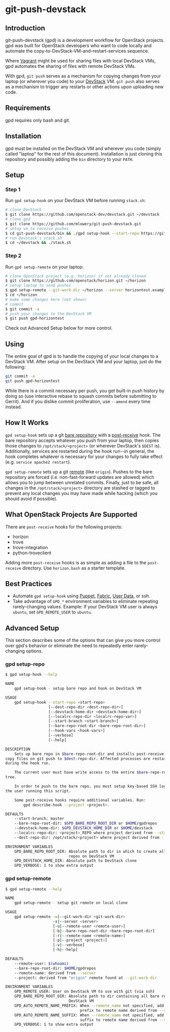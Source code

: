 # git-push-devstack

## Introduction

git-push-devstack (gpd) is a development workflow for OpenStack projects.
gpd was built for OpenStack developers who want to code locally and automate
the copy-to-DevStack-VM-and-restart-services sequence.

Where [Vagrant](http://www.vagrantup.com/) might be used for sharing files with
local DevStack VMs, gpd automates the sharing of files with remote DevStack VMs.

With gpd, `git
push` serves as a mechanism for copying changes from your laptop (or wherever
you code) to your [DevStack](http://devstack.org/) VM. `git push` also serves as a mechanism to trigger
any restarts or other actions upon uploading new code.

## Requirements

gpd requires only bash and git.

## Installation

gpd must be installed on the DevStack VM and wherever you code (simply called
"laptop" for the rest of this document). Installation is just cloning this repository
and possibly adding the `bin` directory to your `PATH`.

## Setup

### Step 1

Run `gpd setup-hook` on your DevStack VM before running `stack.sh`:

```bash
# clone DevStack
$ git clone https://github.com/openstack-dev/devstack.git ~/devstack
# clone gpd
$ git clone https://github.com/mlowery/git-push-devstack.git
# setup vm to receive pushes
$ cd git-push-devstack/bin && ./gpd setup-hook --start-repo https://github.com/openstack/horizon.git
# run DevStack's stack.sh
$ cd ~/devstack && ./stack.sh
```

### Step 2

Run `gpd setup-remote` on your laptop:

```bash
# clone OpenStack project (e.g. horizon) if not already cloned
$ git clone https://github.com/openstack/horizon.git ~/horizon
# setup laptop to send pushes
$ gpd setup-remote --git-work-dir ~/horizon --server horizontest.example.com
$ cd ~/horizon
# make some changes here (not shown)
# commit
$ git commit -a
# push your changes to the DevStack VM
$ git push gpd-horizontest
```

Check out Advanced Setup below for more control.

## Using

The entire goal of gpd is to handle the copying of your local changes to a
DevStack VM. After setup on the DevStack VM and your laptop, just do the
following:

```bash
git commit -a
git push gpd-horizontest
```

While there is a commit necessary per push, you get built-in push history by
doing so (use interactive rebase to squash commits before submitting to
Gerrit). And if you dislike commit proliferation, use `--amend` every time
instead.

## How It Works

`gpd setup-hook` sets up a git [bare repository](http://git-scm.com/book/en/Git-on-the-Server-Getting-Git-on-a-Server)
with a [post-receive](http://git-scm.com/book/en/Customizing-Git-Git-Hooks)
hook. The bare repository accepts whatever you push from your laptop, then
copies those changes to `/opt/stack/<project>` (or wherever DevStack's `$DEST` is).
Additionally, services are restarted during the hook run--in general, the hook completes whatever is
necessary for your changes to fully take effect (e.g. `service apache2 restart`).

`gpd setup-remote` sets up a git [remote](http://git-scm.com/book/en/Git-Basics-Working-with-Remotes) (like `origin`).
Pushes to the bare repository
are forced (i.e. non-fast-forward updates are allowed)
which allows you to jump between unrelated commits. Finally, just to be safe, all
changes in the `/opt/stack/<project>` directory are stashed or tagged to
prevent any local changes you may have made while hacking (which you should avoid
if possible).

## What OpenStack Projects Are Supported

There are `post-receive` hooks for the following projects:
* horizon
* trove
* trove-integration
* python-troveclient

Adding more `post-receive` hooks is as simple as adding a file to the
`post-receive` directory. Use `horizon.bash` as a starter template.

## Best Practices

* Automate `gpd setup-hook` using [Puppet](http://puppetlabs.com/), [Fabric](http://www.fabfile.org/), [User Data](http://docs.openstack.org/user-guide/content/user-data.html), or ssh.
* Take advantage of `GPD_*` environment variables to eliminate repeating
rarely-changing values. Example: If your DevStack VM user is always `ubuntu`,
set `GPD_REMOTE_USER` to `ubuntu`.

## Advanced Setup

This section describes some of the options that can give you more control over
gpd's behavior or eliminate the need to repeatedly enter rarely-changing options.

### gpd setup-repo

```bash
$ gpd setup-hook --help

NAME
    gpd setup-hook - setup bare repo and hook on DevStack VM

USAGE
    gpd setup-hook --start-repo <start-repo>
                   [--dest-repo-dir <dest-repo-dir>]
                   [--devstack-home-dir <devstack-home-dir>]
                   [--localrc-repo-dir <localrc-repo-var>]
                   [--start-branch <start-branch>]
                   [--bare-repo-root-dir <bare-repo-root-dir>]
                   [--hook-vars <hook-vars>]
                   [--verbose]
                   [--help]

DESCRIPTION
    Sets up bare repo in $bare-repo-root-dir and installs post-receive hook to
copy files on git push to $dest-repo-dir. Affected processes are restarted
during the hook run.

    The current user must have write access to the entire $bare-repo-root-dir
tree.

    In order to push to the bare repo, you must setup key-based SSH login for
the user running this script.

    Some post-receive hooks require additional variables. Run:
        gpd describe-hook --project <project>.

DEFAULTS
    --start-branch: master
    --bare-repo-root-dir: $GPD_BARE_REPO_ROOT_DIR or $HOME/gpdrepos
    --devstack-home-dir: $GPD_DEVSTACK_HOME_DIR or $HOME/devstack
    --localrc-repo-dir: <project>_REPO where project derived from --start-repo
    --dest-repo-dir: /opt/stack/<project> where project derived from --start-repo

ENVIRONMENT VARIABLES
    GPD_BARE_REPO_ROOT_DIR: Absolute path to dir in which to create all bare
                            repos on DevStack VM
    GPD_DEVSTACK_HOME_DIR: Absolute path to DevStack clone
    GPD_VERBOSE: 1 to show extra output
```

### gpd setup-remote

```bash
$ gpd setup-remote --help

NAME
    gpd setup-remote - setup git remote on local clone

USAGE
    gpd setup-remote -w|--git-work-dir <git-work-dir>
                     -s|--server <server>
                     [-u|--remote-user <remote-user>]
                     [-b|--bare-repo-root-dir <bare-repo-root-dir]
                     [-r|--remote-name <remote-name>]
                     [-p|--project <project>]
                     [-v|--verbose]
                     [-h|--help]

DEFAULTS
    --remote-user: $(whoami)
    --bare-repo-root-dir: $HOME/gpdrepos
    --remote-name: derived from --server
    --project: derived from "origin" remote found at --git-work-dir

ENVIRONMENT VARIABLES
    GPD_REMOTE_USER: User on DevStack VM to use with git (via ssh)
    GPD_BARE_REPO_ROOT_DIR: Absolute path to dir containing all bare repos on
                            DevStack VM
    GPD_AUTO_REMOTE_NAME_PREFIX: When --remote_name not specified, add this
                                 prefix to remote name derived from --server
    GPD_AUTO_REMOTE_NAME_SUFFIX: When --remote_name not specified, add this
                                 suffix to remote name derived from --server
    GPD_VERBOSE: 1 to show extra output
```